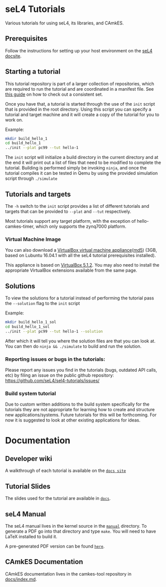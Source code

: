 <!--
     Copyright 2017, Data61, CSIRO (ABN 41 687 119 230).

     SPDX-License-Identifier: CC-BY-SA-4.0
-->

# seL4 Tutorials

Various tutorials for using seL4, its libraries, and CAmkES.

## Prerequisites

Follow the instructions for setting up your host environment on the [seL4 docsite](https://docs.sel4.systems/HostDependencies).

## Starting a tutorial

This tutorial repository is part of a larger collection of repositories, which
are required to run the tutorial and are coordinated in a manifest file. See
[this guide](https://docs.sel4.systems/Tutorials/#the-tutorials) on how to check
out a consistent set.

Once you have that, a tutorial is started through the use of the `init` script
that is provided in the root directory. Using this script you can specify a
tutorial and target machine and it will create a copy of the tutorial for you to
work on.

Example:

```sh
mkdir build_hello_1
cd build_hello_1
../init --plat pc99 --tut hello-1
```

The `init` script will initialize a build directory in the current directory and at the end
it will print out a list of files that need to be modified to complete the tutorial. Building
is performed simply be invoking `ninja`, and once the tutorial compiles it can be tested
in Qemu by using the provided simulation script through `./simulate`

## Tutorials and targets

The `-h` switch to the `init` script provides a list of different tutorials and targets that
can be provided to `--plat` and `--tut` respectively.

Most tutorials support any target platform, with the exception of hello-camkes-timer, which only
supports the zynq7000 platform.

### Virtual Machine Image

You can also download a [VirtualBox virtual machine appliance](http://ts.data61.csiro.au/Downloads/sel4_tut_v3_lubuntu_16_041-v2.ova)([md5](http://ts.data61.csiro.au/Downloads/sel4_tut_v3_lubuntu_16_041-v2.md5)) (3GB, based on Lubuntu 16.04.1 with all the seL4 tutorial prerequisites installed).

This appliance is based on [VirtualBox 5.1.2](https://www.virtualbox.org/wiki/Downloads).
You may also need to install the appropriate VirtualBox extensions available from the same page.

## Solutions

To view the solutions for a tutorial instead of performing the tutorial pass the `--solution` flag
to the `init` script

Example:

```sh
mkdir build_hello_1_sol
cd build_hello_1_sol
../init --plat pc99 --tut hello-1 --solution
```

After which it will tell you where the solution files are that you can look at. You can then
do `ninja && ./simulate` to build and run the solution.

### Reporting issues or bugs in the tutorials:

Please report any issues you find in the tutorials (bugs, outdated API calls, etc) by filing an issue on the public github repository:
<https://github.com/seL4/sel4-tutorials/issues/>

### Build system tutorial

Due to custom written additions to the build system specifically for the tutorials they are
not appropriate for learning how to create and structure new applications/systems. Future
tutorials for this will be forthcoming. For now it is suggested to look at other existing
applications for ideas.

# Documentation

## Developer wiki

A walkthrough of each tutorial is available on the [`docs site`](https://docs.sel4.systems/Tutorials)

## Tutorial Slides

The slides used for the tutorial are available in [`docs`](docs).

## seL4 Manual

The seL4 manual lives in the kernel source in the [`manual`](https://github.com/seL4/seL4/tree/master/manual) directory.
To generate a PDF go into that directory and type `make`.
You will need to have LaTeX installed to build it.

A pre-generated PDF version can be found [`here`](http://sel4.systems/Info/Docs/seL4-manual-latest.pdf).

## CAmkES Documentation

CAmkES documentation lives in the camkes-tool repository in [docs/index.md](https://github.com/seL4/camkes-tool/blob/master/docs/index.md).
